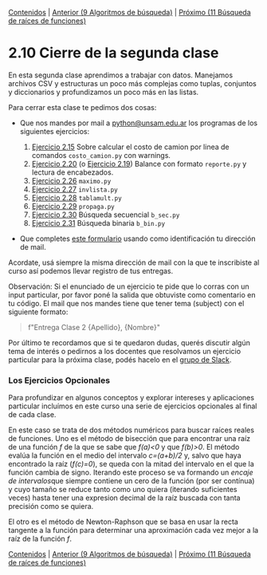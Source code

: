 [Contenidos](../Contenidos.md) \| [Anterior (9 Algoritmos de búsqueda)](09_Algo_BSec_BBin.md) \| [Próximo (11 Búsqueda de raíces de funciones)](11_Opt_Biseccion.md)

# 2.10 Cierre de la segunda clase

En esta segunda clase aprendimos a trabajar con datos. Manejamos archivos CSV y estructuras un poco más complejas como tuplas, conjuntos y diccionarios y profundizamos un poco más en las listas.

Para cerrar esta clase te pedimos dos cosas:
* Que nos mandes por mail a <python@unsam.edu.ar> los programas de los siguientes ejercicios:
    1. [Ejercicio 2.15](../02_Datos/04_202Containers.md#ejercicio-215-balances) Sobre calcular el costo de camion por linea de comandos `costo_camion.py` con warnings. 
    2. [Ejercicio 2.20](../02_Datos/05_203Formatting.md#ejercicio-220-deafío-de-formato) (o [Ejercicio 2.19](../02_Datos/05_203Formatting.md#ejercicio-219-agregar-encabezados)) Balance con formato `reporte.py` y lectura de encabezados.
    3. [Ejercicio 2.26](../02_Datos/08_Algo_IteradoresLista.md#ejercicio-226-búsqueda-del-máximo) `maximo.py`
    4. [Ejercicio 2.27](../02_Datos/08_Algo_IteradoresLista.md#ejercicio-227-invertir-una-lista) `invlista.py`
    5. [Ejercicio 2.28](../02_Datos/08_Algo_IteradoresLista.md#ejercicio-228-tablas-de-multiplicar) `tablamult.py`
    6. [Ejercicio 2.29](../02_Datos/08_Algo_IteradoresLista.md#ejercicio-229-propagación) `propaga.py`
    7. [Ejercicio 2.30](../02_Datos/09_Algo_BSec_BBin.md#ejercicio-230-búsqueda-secuencial) Búsqueda secuencial `b_sec.py`
    8. [Ejercicio 2.31](../02_Datos/09_Algo_BSec_BBin.md#ejercicio-231-búsqueda-binaria) Búsqueda binaria `b_bin.py`

* Que completes [este formulario](link) usando como identificación tu dirección de mail.
 

Acordate, usá siempre la misma dirección de mail con la que te inscribiste al curso así podemos llevar registro de tus entregas.

Observación: Si el enunciado de un ejercicio te pide que lo corras con un input particular, por favor poné la salida que obtuviste como comentario en tu código. El mail que nos mandes tiene que tener tema (subject) con el siguiente formato: 
> f"Entrega Clase 2 {Apellido}, {Nombre}" 

Por último te recordamos que si te quedaron dudas, querés discutir algún tema de interés o pedirnos a los docentes que resolvamos un ejercicio particular para la próxima clase, podés hacelo en el [grupo de Slack](../Slack.md).

### Los Ejercicios Opcionales

Para profundizar en algunos conceptos y explorar intereses y aplicaciones particular incluímos en este curso una serie de ejercicios opcionales al final de cada clase.

En este caso se trata de dos métodos numéricos para buscar raíces reales de funciones. Uno es el método de bisección que para encontrar una raíz de una función *f* de la que se sabe que *f(a)<0* y que *f(b)>0*. El método evalúa la función en el medio del intervalo *c=(a+b)/2* y, salvo que haya encontrado la raíz (*f(c)=0*), se queda con la mitad del intervalo en el que la función cambia de signo. Iterando este proceso se va formando un *encaje de intervalos*que siempre contiene un cero de la función (por ser contínua) y cuyo tamaño se reduce tanto como uno quiera (iterando suficientes veces) hasta tener una expresion decimal de la raíz buscada con tanta precisión como se quiera.

El otro es el método de Newton-Raphson que se basa en usar la recta tangente a la función para determinar una aproximación cada vez mejor a la raíz de la función *f*.

[Contenidos](../Contenidos.md) \| [Anterior (9 Algoritmos de búsqueda)](09_Algo_BSec_BBin.md) \| [Próximo (11 Búsqueda de raíces de funciones)](11_Opt_Biseccion.md)

